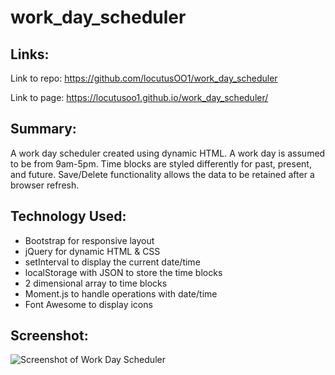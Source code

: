 # work_day_scheduler

## Links:
Link to repo: <https://github.com/locutusOO1/work_day_scheduler>

Link to page: <https://locutusoo1.github.io/work_day_scheduler/>

## Summary:
A work day scheduler created using dynamic HTML. A work day is assumed to be from 9am-5pm. Time blocks are styled differently for past, present, and future. Save/Delete functionality allows the data to be retained after a browser refresh.

## Technology Used:
* Bootstrap for responsive layout
* jQuery for dynamic HTML & CSS
* setInterval to display the current date/time
* localStorage with JSON to store the time blocks
* 2 dimensional array to time blocks
* Moment.js to handle operations with date/time
* Font Awesome to display icons

## Screenshot:
![Screenshot of Work Day Scheduler](https://octodex.github.com/images/yaktocat.png)
